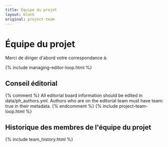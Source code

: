 ```yaml
---
title: Équipe du projet
layout: blank
original: project-team
---
```


# Équipe du projet
Merci de diriger d'abord votre correspondance à:

{% include managing-editor-loop.html %}

## Conseil éditorial

{% comment %}
All editorial board information should be edited in data/ph_authors.yml. Authors who are on the editorial team must have team: true in their metadata.
{% endcomment %}
{% include project-team-loop.html %}

## Historique des membres de l'équipe du projet

{% include team_history.html %}
